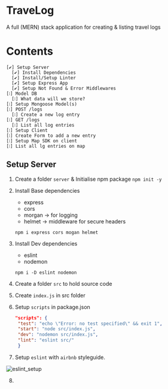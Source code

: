 # TraveLog
A full (MERN) stack application for creating & listing travel logs


# Contents
```
[✔] Setup Server  
  [✔] Install Dependencies
  [✔] Install/Setup Linter
  [✔] Setup Express App
  [✔] Setup Not Found & Error Middlewares
[❕] Model DB
  [❕] What data will we store?
[❕] Setup Mongoose Model(s)
[❕] POST /logs
  [❕] Create a new log entry
[❕] GET /logs
  [❕] List all log entries
[❕] Setup Client
[❕] Create Form to add a new entry
[❕] Setup Map SDK on client
[❕] List all lg entries on map
```

## Setup Server

1. Create a folder `server` & Initialise npm package `npm init -y`
2. Install Base dependencies
    - express
    - cors
    - morgan -> for logging
    - helmet -> middleware for secure headers

    `npm i express cors mogan helmet`

3. Install Dev dependencies
    - eslint
    - nodemon
  
    `npm i -D eslint nodemon`
4. Create a folder `src` to hold source code
5. Create `index.js` in src folder
6. Setup `scripts` in package.json
   ```json
   "scripts": {
    "test": "echo \"Error: no test specified\" && exit 1",
    "start": "node src/index.js",
    "dev": "nodemon src/index.js",
    "lint": "eslint src/"
    }
    ```


7. Setup `eslint` with `airbnb` styleguide.
  
  ![eslint_setup](./img/eslint_setup.PNG)

8. 